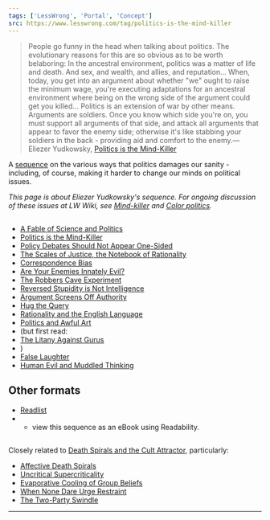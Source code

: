 ```yaml
---
tags: ['LessWrong', 'Portal', 'Concept']
src: https://www.lesswrong.com/tag/politics-is-the-mind-killer
---
```


> People go funny in the head when talking about politics. The evolutionary reasons for this are so obvious as to be worth belaboring: In the ancestral environment, politics was a matter of life and death. And sex, and wealth, and allies, and reputation... When, today, you get into an argument about whether "we" ought to raise the minimum wage, you're executing adaptations for an ancestral environment where being on the wrong side of the argument could get you killed... Politics is an extension of war by other means. Arguments are soldiers. Once you know which side you're on, you must support all arguments of that side, and attack all arguments that appear to favor the enemy side; otherwise it's like stabbing your soldiers in the back - providing aid and comfort to the enemy.—Eliezer Yudkowsky, [Politics is the Mind-Killer](http://lesswrong.com/lw/gw/politics_is_the_mindkiller/)

A [sequence](https://wiki.lesswrong.com/wiki/sequence) on the various ways that politics damages our sanity - including, of course, making it harder to change our minds on political issues.

*This page is about Eliezer Yudkowsky's sequence. For ongoing discussion of these issues at LW Wiki, see *[*Mind-killer*](https://www.lesswrong.com/tag/mind-killer)* and *[*Color politics*](https://www.lesswrong.com/tag/blues-and-greens-metaphor)*.*

## 
- [A Fable of Science and Politics](http://lesswrong.com/lw/gt/a_fable_of_science_and_politics/)
- [Politics is the Mind-Killer](http://lesswrong.com/lw/gw/politics_is_the_mindkiller/)
- [Policy Debates Should Not Appear One-Sided](http://lesswrong.com/lw/gz/policy_debates_should_not_appear_onesided/)
- [The Scales of Justice, the Notebook of Rationality](http://lesswrong.com/lw/h1/the_scales_of_justice_the_notebook_of_rationality/)
- [Correspondence Bias](http://lesswrong.com/lw/hz/correspondence_bias/)
- [Are Your Enemies Innately Evil?](http://lesswrong.com/lw/i0/are_your_enemies_innately_evil/)
- [The Robbers Cave Experiment](http://lesswrong.com/lw/lt/the_robbers_cave_experiment/)
- [Reversed Stupidity is Not Intelligence](http://lesswrong.com/lw/lw/reversed_stupidity_is_not_intelligence/)
- [Argument Screens Off Authority](http://lesswrong.com/lw/lx/argument_screens_off_authority/)
- [Hug the Query](http://lesswrong.com/lw/ly/hug_the_query/)
- [Rationality and the English Language](http://lesswrong.com/lw/jc/rationality_and_the_english_language/)
- [Politics and Awful Art](http://lesswrong.com/lw/m3/politics_and_awful_art/)
-  (but first read: 
- [The Litany Against Gurus](http://lesswrong.com/lw/m2/the_litany_against_gurus/)
- )
- [False Laughter](http://lesswrong.com/lw/m5/false_laughter/)
- [Human Evil and Muddled Thinking](http://lesswrong.com/lw/jd/human_evil_and_muddled_thinking/)

## Other formats
- [Readlist](http://readlists.com/fddbeb69)
-  - view this sequence as an eBook using Readability.

## 
Closely related to [Death Spirals and the Cult Attractor](https://www.lesswrong.com/tag/death-spirals-and-the-cult-attractor), particularly:

- [Affective Death Spirals](http://lesswrong.com/lw/lm/affective_death_spirals/)
- [Uncritical Supercriticality](http://lesswrong.com/lw/lo/uncritical_supercriticality/)
- [Evaporative Cooling of Group Beliefs](http://lesswrong.com/lw/lr/evaporative_cooling_of_group_beliefs/)
- [When None Dare Urge Restraint](http://lesswrong.com/lw/ls/when_none_dare_urge_restraint/)
- [The Two-Party Swindle](http://lesswrong.com/lw/mg/the_twoparty_swindle/)



---

